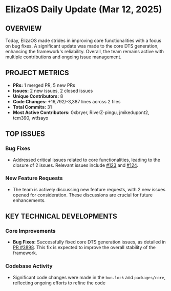 # ElizaOS Daily Update (Mar 12, 2025)

## OVERVIEW 
Today, ElizaOS made strides in improving core functionalities with a focus on bug fixes. A significant update was made to the core DTS generation, enhancing the framework's reliability. Overall, the team remains active with multiple contributions and ongoing issue management.

## PROJECT METRICS
- **PRs:** 1 merged PR, 5 new PRs
- **Issues:** 2 new issues, 2 closed issues
- **Unique Contributors:** 8
- **Code Changes:** +16,792/-3,387 lines across 2 files
- **Total Commits:** 31
- **Most Active Contributors:** 0xbryer, RiverZ-pingu, jmikedupont2, tcm390, wtfsayo

## TOP ISSUES
### Bug Fixes
- Addressed critical issues related to core functionalities, leading to the closure of 2 issues. Relevant issues include [#123](https://github.com/elizaos/eliza/issues/123) and [#124](https://github.com/elizaos/eliza/issues/124).

### New Feature Requests
- The team is actively discussing new feature requests, with 2 new issues opened for consideration. These discussions are crucial for future enhancements.

## KEY TECHNICAL DEVELOPMENTS
### Core Improvements
- **Bug Fixes:** Successfully fixed core DTS generation issues, as detailed in [PR #3898](https://github.com/elizaos/eliza/pull/3898). This fix is expected to improve the overall stability of the framework.

### Codebase Activity
- Significant code changes were made in the `bun.lock` and `packages/core`, reflecting ongoing efforts to refine the code